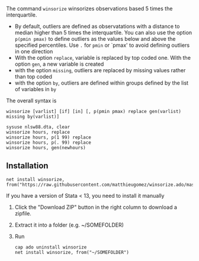 The command `winsorize` winsorizes observations based  5 times the interquartile.

- By default, outliers are defined as observatations with a distance to median higher than 5 times the interquartile. You can also use the option `p(pmin pmax)` to define outliers as the values below and above the specified percentiles. Use `.` for `pmin` or `pmax' to avoid defining outliers in one direction
- With the option `replace`, variable is replaced by top coded one. With the option `gen`, a new variable is created
- with the option `missing`, outliers are replaced by missing values rather than top coded
- with the option `by`, outliers are defined within groups defined by the list of variables in `by`

The overall syntax is 

```
winsorize [varlist] [if] [in] [, p(pmin pmax) replace gen(varlist) missing by(varlist)]
```

```
sysuse nlsw88.dta, clear
winsorize hours, replace
winsorize hours, p(1 99) replace
winsorize hours, p(. 99) replace
winsorize hours, gen(newhours)
```


## Installation
```
net install winsorize, from("https://raw.githubusercontent.com/matthieugomez/winsorize.ado/master/")
```

If you have a version of Stata < 13, you need to install it manually

1. Click the "Download ZIP" button in the right column to download a zipfile. 
2. Extract it into a folder (e.g. ~/SOMEFOLDER)
3. Run

	```
	cap ado uninstall winsorize
	net install winsorize, from("~/SOMEFOLDER")
	```